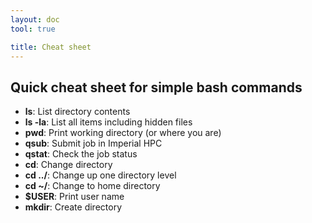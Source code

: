 ```yaml
---
layout: doc
tool: true

title: Cheat sheet
---
```


## Quick cheat sheet for simple bash commands

- **ls**: List directory contents
- **ls -la**: List all items including hidden files
- **pwd**: Print working directory (or where you are)
- **qsub**: Submit job in Imperial HPC
- **qstat**: Check the job status
- **cd**: Change directory
- **cd ../**: Change up one directory level
- **cd ~/**: Change to home directory
- **$USER**: Print user name
- **mkdir**: Create directory



